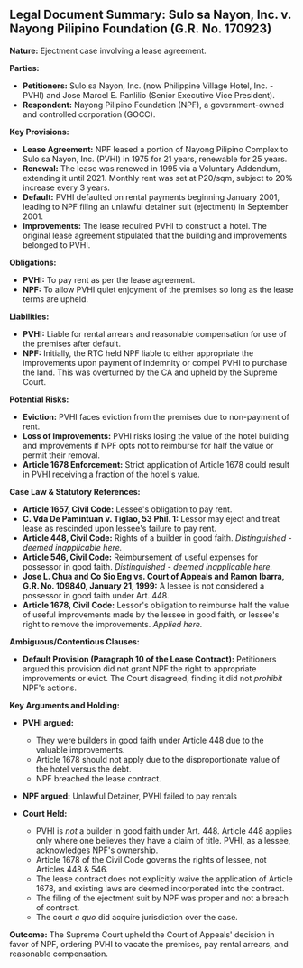 ## Legal Document Summary: Sulo sa Nayon, Inc. v. Nayong Pilipino Foundation (G.R. No. 170923)

**Nature:** Ejectment case involving a lease agreement.

**Parties:**

*   **Petitioners:** Sulo sa Nayon, Inc. (now Philippine Village Hotel, Inc. - PVHI) and Jose Marcel E. Panlilio (Senior Executive Vice President).
*   **Respondent:** Nayong Pilipino Foundation (NPF), a government-owned and controlled corporation (GOCC).

**Key Provisions:**

*   **Lease Agreement:** NPF leased a portion of Nayong Pilipino Complex to Sulo sa Nayon, Inc. (PVHI) in 1975 for 21 years, renewable for 25 years.
*   **Renewal:** The lease was renewed in 1995 via a Voluntary Addendum, extending it until 2021. Monthly rent was set at P20/sqm, subject to 20% increase every 3 years.
*   **Default:** PVHI defaulted on rental payments beginning January 2001, leading to NPF filing an unlawful detainer suit (ejectment) in September 2001.
*   **Improvements:** The lease required PVHI to construct a hotel. The original lease agreement stipulated that the building and improvements belonged to PVHI.

**Obligations:**

*   **PVHI:** To pay rent as per the lease agreement.
*   **NPF:** To allow PVHI quiet enjoyment of the premises so long as the lease terms are upheld.

**Liabilities:**

*   **PVHI:** Liable for rental arrears and reasonable compensation for use of the premises after default.
*   **NPF:** Initially, the RTC held NPF liable to either appropriate the improvements upon payment of indemnity or compel PVHI to purchase the land. This was overturned by the CA and upheld by the Supreme Court.

**Potential Risks:**

*   **Eviction:** PVHI faces eviction from the premises due to non-payment of rent.
*   **Loss of Improvements:** PVHI risks losing the value of the hotel building and improvements if NPF opts not to reimburse for half the value or permit their removal.
*   **Article 1678 Enforcement:** Strict application of Article 1678 could result in PVHI receiving a fraction of the hotel's value.

**Case Law & Statutory References:**

*   **Article 1657, Civil Code:** Lessee's obligation to pay rent.
*   **C. Vda De Pamintuan v. Tiglao, 53 Phil. 1:** Lessor may eject and treat lease as rescinded upon lessee's failure to pay rent.
*   **Article 448, Civil Code:** Rights of a builder in good faith. *Distinguished - deemed inapplicable here.*
*   **Article 546, Civil Code:** Reimbursement of useful expenses for possessor in good faith. *Distinguished - deemed inapplicable here.*
*   **Jose L. Chua and Co Sio Eng vs. Court of Appeals and Ramon Ibarra, G.R. No. 109840, January 21, 1999:**  A lessee is not considered a possessor in good faith under Art. 448.
*   **Article 1678, Civil Code:** Lessor's obligation to reimburse half the value of useful improvements made by the lessee in good faith, or lessee's right to remove the improvements. *Applied here.*

**Ambiguous/Contentious Clauses:**

*   **Default Provision (Paragraph 10 of the Lease Contract):** Petitioners argued this provision did not grant NPF the right to appropriate improvements or evict.  The Court disagreed, finding it did not *prohibit* NPF's actions.

**Key Arguments and Holding:**

*   **PVHI argued:**
    *   They were builders in good faith under Article 448 due to the valuable improvements.
    *   Article 1678 should not apply due to the disproportionate value of the hotel versus the debt.
    *   NPF breached the lease contract.
*   **NPF argued:** Unlawful Detainer, PVHI failed to pay rentals

*   **Court Held:**
    *   PVHI is *not* a builder in good faith under Art. 448. Article 448 applies only where one believes they have a claim of title. PVHI, as a lessee, acknowledges NPF's ownership.
    *   Article 1678 of the Civil Code governs the rights of lessee, not Articles 448 & 546.
    *   The lease contract does not explicitly waive the application of Article 1678, and existing laws are deemed incorporated into the contract.
    *   The filing of the ejectment suit by NPF was proper and not a breach of contract.
    *   The court *a quo* did acquire jurisdiction over the case.

**Outcome:** The Supreme Court upheld the Court of Appeals' decision in favor of NPF, ordering PVHI to vacate the premises, pay rental arrears, and reasonable compensation.
